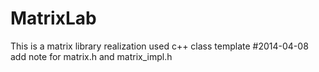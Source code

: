 # MatrixLab
This is a matrix library realization used c++ class template 
#2014-04-08
add note for matrix.h and matrix_impl.h

